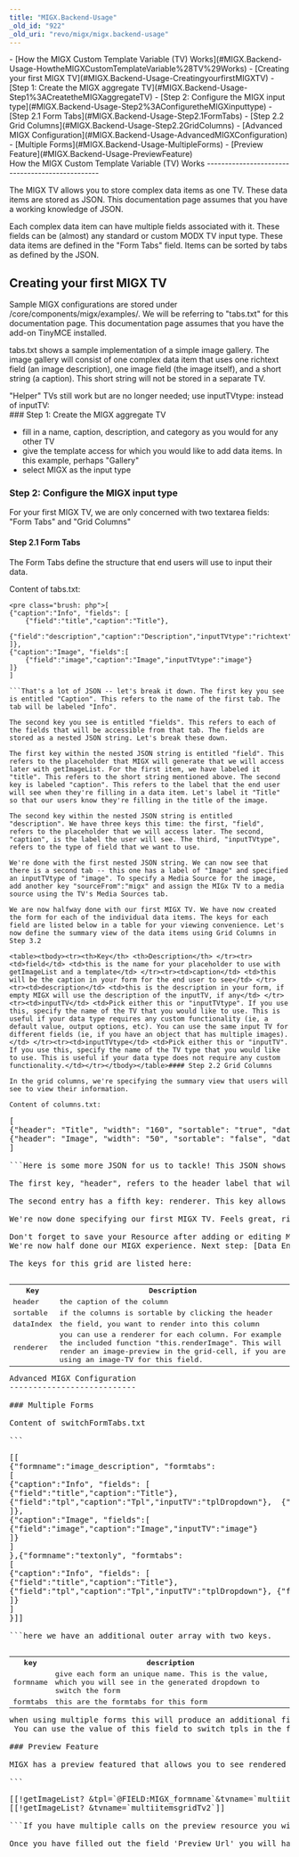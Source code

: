 ```yaml
---
title: "MIGX.Backend-Usage"
_old_id: "922"
_old_uri: "revo/migx/migx.backend-usage"
---
```


<div>- [How the MIGX Custom Template Variable (TV) Works](#MIGX.Backend-Usage-HowtheMIGXCustomTemplateVariable%28TV%29Works)
- [Creating your first MIGX TV](#MIGX.Backend-Usage-CreatingyourfirstMIGXTV)
  - [Step 1: Create the MIGX aggregate TV](#MIGX.Backend-Usage-Step1%3ACreatetheMIGXaggregateTV)
  - [Step 2: Configure the MIGX input type](#MIGX.Backend-Usage-Step2%3AConfiguretheMIGXinputtype)
      - [Step 2.1 Form Tabs](#MIGX.Backend-Usage-Step2.1FormTabs)
      - [Step 2.2 Grid Columns](#MIGX.Backend-Usage-Step2.2GridColumns)
- [Advanced MIGX Configuration](#MIGX.Backend-Usage-AdvancedMIGXConfiguration)
  - [Multiple Forms](#MIGX.Backend-Usage-MultipleForms)
  - [Preview Feature](#MIGX.Backend-Usage-PreviewFeature)

</div>How the MIGX Custom Template Variable (TV) Works
------------------------------------------------

The MIGX TV allows you to store complex data items as one TV. These data items are stored as JSON. This documentation page assumes that you have a working knowledge of JSON.

Each complex data item can have multiple fields associated with it. These fields can be (almost) any standard or custom MODX TV input type. These data items are defined in the "Form Tabs" field. Items can be sorted by tabs as defined by the JSON.

Creating your first MIGX TV
---------------------------

Sample MIGX configurations are stored under /core/components/migx/examples/. We will be referring to "tabs.txt" for this documentation page. This documentation page assumes that you have the add-on TinyMCE installed.

tabs.txt shows a sample implementation of a simple image gallery. The image gallery will consist of one complex data item that uses one richtext field (an image description), one image field (the image itself), and a short string (a caption). This short string will not be stored in a separate TV.

<div class="note">"Helper" TVs still work but are no longer needed; use inputTVtype: instead of inputTV:</div>### Step 1: Create the MIGX aggregate TV

- fill in a name, caption, description, and category as you would for any other TV
- give the template access for which you would like to add data items. In this example, perhaps "Gallery"
- select MIGX as the input type

### Step 2: Configure the MIGX input type

For your first MIGX TV, we are only concerned with two textarea fields: "Form Tabs" and "Grid Columns"

#### Step 2.1 Form Tabs

The Form Tabs define the structure that end users will use to input their data.

Content of tabs.txt:

```
<pre class="brush: php">[
{"caption":"Info", "fields": [
    {"field":"title","caption":"Title"},
    {"field":"description","caption":"Description","inputTVtype":"richtext"}
]},
{"caption":"Image", "fields":[
    {"field":"image","caption":"Image","inputTVtype":"image"}
]}
] 

```That's a lot of JSON -- let's break it down. The first key you see is entitled "Caption". This refers to the name of the first tab. The tab will be labeled "Info".

The second key you see is entitled "fields". This refers to each of the fields that will be accessible from that tab. The fields are stored as a nested JSON string. Let's break these down.

The first key within the nested JSON string is entitled "field". This refers to the placeholder that MIGX will generate that we will access later with getImageList. For the first item, we have labeled it "title". This refers to the short string mentioned above. The second key is labeled "caption". This refers to the label that the end user will see when they're filling in a data item. Let's label it "Title" so that our users know they're filling in the title of the image.

The second key within the nested JSON string is entitled "description". We have three keys this time: the first, "field", refers to the placeholder that we will access later. The second, "caption", is the label the user will see. The third, "inputTVtype", refers to the type of field that we want to use.

We're done with the first nested JSON string. We can now see that there is a second tab -- this one has a label of "Image" and specified an inputTVtype of "image". To specify a Media Source for the image, add another key "sourceFrom":"migx" and assign the MIGx TV to a media source using the TV's Media Sources tab.

We are now halfway done with our first MIGX TV. We have now created the form for each of the individual data items. The keys for each field are listed below in a table for your viewing convenience. Let's now define the summary view of the data items using Grid Columns in Step 3.2

<table><tbody><tr><th>Key</th> <th>Description</th> </tr><tr><td>field</td> <td>this is the name for your placeholder to use with getImageList and a template</td> </tr><tr><td>caption</td> <td>this will be the caption in your form for the end user to see</td> </tr><tr><td>description</td> <td>this is the description in your form, if empty MIGX will use the description of the inputTV, if any</td> </tr><tr><td>inputTV</td> <td>Pick either this or "inputTVtype". If you use this, specify the name of the TV that you would like to use. This is useful if your data type requires any custom functionality (ie, a default value, output options, etc). You can use the same input TV for different fields (ie, if you have an object that has multiple images).   
</td> </tr><tr><td>inputTVtype</td> <td>Pick either this or "inputTV". If you use this, specify the name of the TV type that you would like to use. This is useful if your data type does not require any custom functionality.</td></tr></tbody></table>#### Step 2.2 Grid Columns

In the grid columns, we're specifying the summary view that users will see to view their information.

Content of columns.txt:

```
<pre class="brush: php">[
{"header": "Title", "width": "160", "sortable": "true", "dataIndex": "title"},
{"header": "Image", "width": "50", "sortable": "false", "dataIndex": "image","renderer": "this.renderImage"}
]

```Here is some more JSON for us to tackle! This JSON shows the caption of the image as well as a preview of it. Let's break it down.

The first key, "header", refers to the header label that will be used to categorize the fourth key, "dataIndex". The dataIndex refers to the placeholder that we've specified above in the form tabs. The first entry here uses the dataIndex we specified above of "title". We also have two more keys: width and sortable. The width defines the relative width of the column, and sortable defines whether the grid is sortable by that column.

The second entry has a fifth key: renderer. This key allows us to render a view of the image here.

We're now done specifying our first MIGX TV. Feels great, right? Make sure you click save.

<div class="note">Don't forget to save your Resource after adding or editing MIGX items!</div>We're now half done our MIGX experience. Next step: [Data Entry](/extras/revo/migx/migx.data-entry "MIGX.Data-Entry")

The keys for this grid are listed here:

<table><tbody><tr><th>Key</th> <th>Description</th> </tr><tr><td>header</td> <td>the caption of the column</td> </tr><tr><td>sortable</td> <td>if the columns is sortable by clicking the header</td> </tr><tr><td>dataIndex</td> <td>the field, you want to render into this column</td> </tr><tr><td>renderer</td> <td>you can use a renderer for each column. For example the included function "this.renderImage". This will render an image-preview in the grid-cell, if you are using an image-TV for this field.</td></tr></tbody></table>Advanced MIGX Configuration
---------------------------

### Multiple Forms

Content of switchFormTabs.txt

```
<pre class="brush: php">[[
{"formname":"image_description", "formtabs":
[
{"caption":"Info", "fields": [
{"field":"title","caption":"Title"},
{"field":"tpl","caption":"Tpl","inputTV":"tplDropdown"},  {"field":"description","caption":"Description","inputTV":"richtext"}
]},
{"caption":"Image", "fields":[
{"field":"image","caption":"Image","inputTV":"image"}
]}
]
},{"formname":"textonly", "formtabs":
[
{"caption":"Info", "fields": [
{"field":"title","caption":"Title"},
{"field":"tpl","caption":"Tpl","inputTV":"tplDropdown"}, {"field":"description","caption":"Description","inputTV":"richtext"}
]}
]
}]] 

```here we have an additional outer array with two keys.

<table><tbody><tr><th>key</th> <th>description</th> </tr><tr><td>formname</td> <td>give each form an unique name. This is the value, which you will see in the generated dropdown to switch the form</td> </tr><tr><td>formtabs</td> <td>this are the formtabs for this form</td></tr></tbody></table>when using multiple forms this will produce an additional field with name 'MIGX\_formname'.   
 You can use the value of this field to switch tpls in the frontend by using &tpl=`@FIELD:MIGX\_formname` and create chunks with the same names as your formnames or you can add an additional field (listbox-TV with name tpl for example) to choose the output-tpl for this item.

### Preview Feature

MIGX has a preview featured that allows you to see rendered output of items in an iframe window. In order to use this preview feature, you need to create a preview resource. This resource should have content like:

```
<pre class="brush: html">[[!getImageList? &tpl=`@FIELD:MIGX_formname`&tvname=`multiitemsgridTv`]]
[[!getImageList? &tvname=`multiitemsgridTv2`]]

```If you have multiple calls on the preview resource you will also need unique values for each TV in 'Preview JsonVarKey' - default is 'migx\_outputvalue'

Once you have filled out the field 'Preview Url' you will have an additional button 'Preview' on your MIGX-TV, which shows the preview window with content of your preview resource.